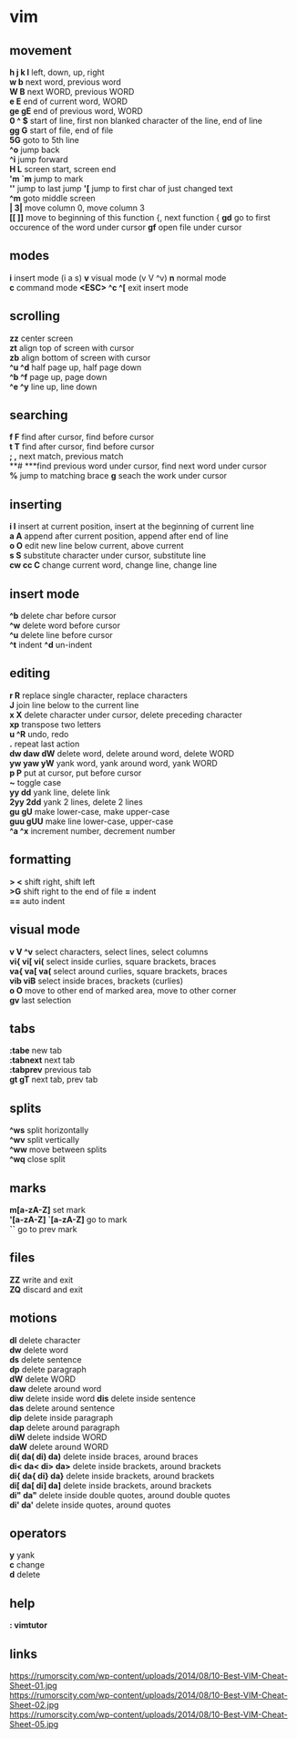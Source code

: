 # vim

## movement
**h j k l** left, down, up, right  
**w b** next word, previous word  
**W B** next WORD, previous WORD  
**e E** end of current word, WORD  
**ge gE** end of previous word, WORD  
**0 ^ $** start of line, first non blanked character of the line, end of line  
**gg G** start of file, end of file  
**5G** goto to 5th line  
**^o** jump back  
**^i** jump forward  
**H L** screen start, screen end  
**'m \`m** jump to mark  
**''** jump to last jump
**'[** jump to first char of just changed text  
**^m** goto middle screen  
**| 3|** move column 0, move column 3  
**[[ ]]** move to beginning of this function {, next function {
**gd** go to first occurence of the word under cursor
**gf** open file under cursor

## modes
**i** insert mode (i a s)
**v** visual mode (v V ^v)
**n** normal mode  
**c** command mode
**<ESC\> ^c ^[** exit insert mode  

## scrolling
**zz** center screen  
**zt** align top of screen with cursor  
**zb** align bottom of screen with cursor  
**^u ^d** half page up, half page down  
**^b ^f** page up, page down  
**^e ^y** line up, line down  

## searching
**f F** find after cursor, find before cursor  
**t T** find after cursor, find before cursor   
**; ,** next match, previous match  
**# \***find previous word under cursor, find next word under cursor  
**%** jump to matching brace
**g** seach the work under cursor

## inserting
**i I** insert at current position, insert at the beginning of current line  
**a A** append after current position, append after end of line  
**o O** edit new line below current, above current  
**s S** substitute character under cursor, substitute line  
**cw cc C** change current word, change line, change line  

## insert mode
**^b** delete char before cursor  
**^w** delete word before cursor  
**^u** delete line before cursor  
**^t** indent
**^d** un-indent


## editing
**r R** replace single character, replace characters  
**J** join line below to the current line  
**x X** delete character under cursor, delete preceding character  
**xp** transpose two letters  
**u ^R** undo, redo  
**.** repeat last action  
**dw daw dW** delete word, delete around word, delete WORD  
**yw yaw yW** yank word, yank around word, yank WORD  
**p P** put at cursor, put before cursor  
**~** toggle case  
**yy dd** yank line, delete link  
**2yy 2dd** yank 2 lines, delete 2 lines  
**gu gU** make lower-case, make upper-case  
**guu gUU** make line lower-case, upper-case  
**^a ^x** increment number, decrement number  

## formatting
**> <** shift right, shift left  
**>G** shift right to the end of file 
**=** indent  
**==** auto indent  

## visual mode
**v V ^v** select characters, select lines, select columns  
**vi{ vi[ vi(** select inside curlies, square brackets, braces  
**va{ va[ va(** select around curlies, square brackets, braces  
**vib viB** select inside braces, brackets (curlies)  
**o O** move to other end of marked area, move to other corner  
**gv** last selection  


## tabs
**:tabe** new tab  
**:tabnext** next tab  
**:tabprev** previous tab  
**gt gT** next tab, prev tab  

## splits
**^ws** split horizontally  
**^wv** split vertically  
**^ww** move between splits  
**^wq** close split  

## marks
**m[a-zA-Z]** set mark  
**'[a-zA-Z] \`[a-zA-Z]** go to mark  
**\`\`** go to prev mark  

## files
**ZZ** write and exit  
**ZQ** discard and exit  

## motions
**dl** delete character  
**dw** delete word  
**ds** delete sentence  
**dp** delete paragraph  
**dW** delete WORD  
**daw** delete around word  
**diw** delete inside word 
**dis** delete inside sentence  
**das** delete around sentence  
**dip** delete inside paragraph  
**dap** delete around paragraph  
**diW** delete indside WORD  
**daW** delete around WORD  
**di( da( di) da)** delete inside braces, around braces  
**di< da< di> da>** delete inside brackets, around brackets  
**di{ da{ di} da}** delete inside brackets, around brackets  
**di[ da[ di] da]** delete inside brackets, around brackets  
**di" da"** delete inside double quotes, around double quotes  
**di' da'** delete inside quotes, around quotes  

## operators 
**y** yank  
**c** change  
**d** delete  

## help
**: vimtutor**  

## links
https://rumorscity.com/wp-content/uploads/2014/08/10-Best-VIM-Cheat-Sheet-01.jpg  
https://rumorscity.com/wp-content/uploads/2014/08/10-Best-VIM-Cheat-Sheet-02.jpg  
https://rumorscity.com/wp-content/uploads/2014/08/10-Best-VIM-Cheat-Sheet-05.jpg  
